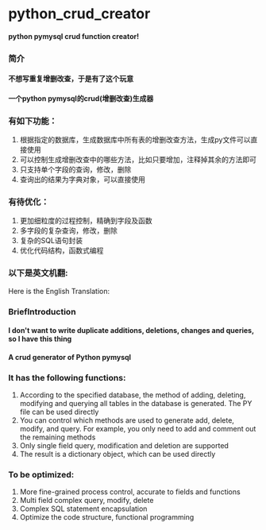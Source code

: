 # python_crud_creator
#### python pymysql crud function creator!

### 简介

#### 不想写重复增删改查，于是有了这个玩意

#### 一个python pymysql的crud(增删改查)生成器



### 有如下功能：

1.  根据指定的数据库，生成数据库中所有表的增删改查方法，生成py文件可以直接使用
2.  可以控制生成增删改查中的哪些方法，比如只要增加，注释掉其余的方法即可
3.  只支持单个字段的查询，修改，删除
4.  查询出的结果为字典对象，可以直接使用

### 有待优化：

1. 更加细粒度的过程控制，精确到字段及函数
2. 多字段的复杂查询，修改，删除
3. 复杂的SQL语句封装
4. 优化代码结构，函数式编程

### 以下是英文机翻:

Here is the English Translation:

### BriefIntroduction

#### I don't want to write duplicate additions, deletions, changes and queries, so I have this thing

#### A crud generator of Python pymysql

### It has the following functions:

1.  According to the specified database, the method of adding, deleting, modifying and querying all tables in the database is generated. The PY file can be used directly
2.  You can control which methods are used to generate add, delete, modify, and query. For example, you only need to add and comment out the remaining methods
3.  Only single field query, modification and deletion are supported
4. The result is a dictionary object, which can be used directly

### To be optimized:

1. More fine-grained process control, accurate to fields and functions
2. Multi field complex query, modify, delete
3. Complex SQL statement encapsulation
4. Optimize the code structure, functional programming






